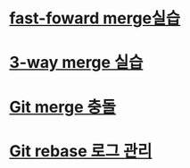# [fast-foward merge실습](https://github.com/se6in/Git-study/blob/main/Git%20%EA%B3%A0%EA%B8%89%EC%8B%A4%EC%8A%B5/fast%20-%20forward%20merge%20%EC%8B%A4%EC%8A%B5.md)
# [3-way merge 실습](https://github.com/se6in/Git-study/blob/main/Git%20%EA%B3%A0%EA%B8%89%EC%8B%A4%EC%8A%B5/3-way%20merge%20%EC%8B%A4%EC%8A%B5.md)
# [Git merge 충돌]([https://github.com/se6in/Git-study/blob/main/merge%20%EC%B6%A9%EB%8F%8C.md](https://github.com/se6in/Git-study/blob/main/Git%20%EA%B3%A0%EA%B8%89%EC%8B%A4%EC%8A%B5/merge%20%EC%B6%A9%EB%8F%8C.md))
# [Git rebase 로그 관리](https://github.com/se6in/Git-study/blob/main/Git%20%EA%B3%A0%EA%B8%89%EC%8B%A4%EC%8A%B5/Git%20rebase%20%EB%A1%9C%EA%B7%B8%20%EA%B4%80%EB%A6%AC.md)
